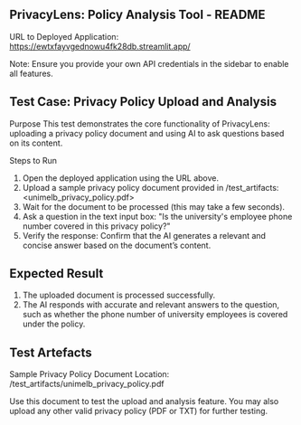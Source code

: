 ## PrivacyLens: Policy Analysis Tool - README

URL to Deployed Application: https://ewtxfayvgednowu4fk28db.streamlit.app/ 

Note: Ensure you provide your own API credentials in the sidebar to enable all features.

## Test Case: Privacy Policy Upload and Analysis
Purpose
This test demonstrates the core functionality of PrivacyLens: uploading a privacy policy document and using AI to ask questions based on its content.

Steps to Run
1. Open the deployed application using the URL above.
2. Upload a sample privacy policy document provided in /test_artifacts:
<unimelb_privacy_policy.pdf>
3. Wait for the document to be processed (this may take a few seconds).
4. Ask a question in the text input box:
"Is the university's employee phone number covered in this privacy policy?"
5. Verify the response: Confirm that the AI generates a relevant and concise answer based on the document’s content.

## Expected Result
1. The uploaded document is processed successfully.
2. The AI responds with accurate and relevant answers to the question, such as whether the phone number of university employees is covered under the policy.

## Test Artefacts
Sample Privacy Policy Document
Location: /test_artifacts/unimelb_privacy_policy.pdf

Use this document to test the upload and analysis feature. You may also upload any other valid privacy policy (PDF or TXT) for further testing.